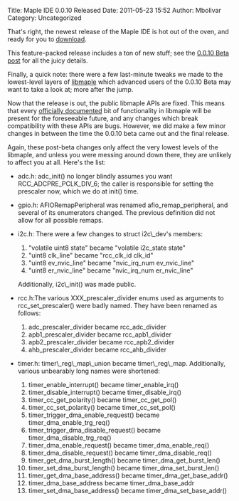 Title: Maple IDE 0.0.10 Released
Date: 2011-05-23 15:52
Author: Mbolivar
Category: Uncategorized

That's right, the newest release of the Maple IDE is hot out of the
oven, and ready for you to [download][].

This feature-packed release includes a ton of new stuff; see the [0.0.10
Beta post][] for all the juicy details.

Finally, a quick note: there were a few last-minute tweaks we made to
the lowest-level layers of [libmaple][] which advanced users of the
0.0.10 Beta may want to take a look at; more after the jump.

<!--more-->

Now that the release is out, the public libmaple APIs are fixed. This
means that every [officially documented][] bit of functionality in
libmaple will be present for the foreseeable future, and any changes
which break compatibility with these APIs are bugs. However, we did make
a few minor changes in between the time the 0.0.10 beta came out and the
final release.

Again, these post-beta changes only affect the very lowest levels of the
libmaple, and unless you were messing around down there, they are
unlikely to affect you at all. Here's the list:

-   adc.h: adc\_init() no longer blindly assumes you want
    RCC\_ADCPRE\_PCLK\_DIV\_6; the caller is responsible for setting the
    prescaler now, which we do at init() time.
-   gpio.h: AFIORemapPeripheral was renamed afio\_remap\_peripheral, and
    several of its enumerators changed. The previous definition did not
    allow for all possible remaps.
    </p>
    <p>
-   <div>
    i2c.h: There were a few changes to struct i2c\_dev's members:

    </p>

    1.  "volatile uint8 state" became "volatile i2c\_state state"
    2.  "uint8 clk\_line" became "rcc\_clk\_id clk\_id"
    3.  "uint8 ev\_nvic\_line" became "nvic\_irq\_num ev\_nvic\_line"
    4.  "uint8 er\_nvic\_line" became "nvic\_irq\_num er\_nvic\_line"

    </p>
    <p>
    Additionally, i2c\_init() was made public.

    </div>
    </p>
    <p>
-   rcc.h:The various XXX\_prescaler\_divider enums used as arguments to
    rcc\_set\_prescaler() were badly named. They have been renamed as
    follows:

    </p>

    1.  adc\_prescaler\_divider became rcc\_adc\_divider
    2.  apb1\_prescaler\_divider became rcc\_apb1\_divider
    3.  apb2\_prescaler\_divider became rcc\_apb2\_divider
    4.  ahb\_prescaler\_divider became rcc\_ahb\_divider

    </p>
    <p>
-   <div>
    timer.h: timer\_reg\_map\_union became timer\_reg\_map.
    Additionally, various unbearably long names were shortened:

    </p>

    1.  timer\_enable\_interrupt() became timer\_enable\_irq()
    2.  timer\_disable\_interrupt() became timer\_disable\_irq()
    3.  timer\_cc\_get\_polarity() became timer\_cc\_get\_pol()
    4.  timer\_cc\_set\_polarity() became timer\_cc\_set\_pol()
    5.  timer\_trigger\_dma\_enable\_request() became
        timer\_dma\_enable\_trg\_req()
    6.  timer\_trigger\_dma\_disable\_request() became
        timer\_dma\_disable\_trg\_req()
    7.  timer\_dma\_enable\_request() became timer\_dma\_enable\_req()
    8.  timer\_dma\_disable\_request() became timer\_dma\_disable\_req()
    9.  timer\_get\_dma\_burst\_length() became
        timer\_dma\_get\_burst\_len()
    10. timer\_set\_dma\_burst\_length() became
        timer\_dma\_set\_burst\_len()
    11. timer\_get\_dma\_base\_address() became
        timer\_dma\_get\_base\_addr()
    12. timer\_dma\_base\_address became timer\_dma\_base\_addr
    13. timer\_set\_dma\_base\_address() became
        timer\_dma\_set\_base\_addr()

    </p>
    <p>
    </div>
    </p>
    <p>

</p>

  [download]: /docs/maple-ide-install.html
  [0.0.10 Beta post]: /2011/05/maple-ret6-edition-and-maple-ide-0-0-10-beta/
  [libmaple]: /docs/libmaple.html
  [officially documented]: /docs/libmaple/apis.html
